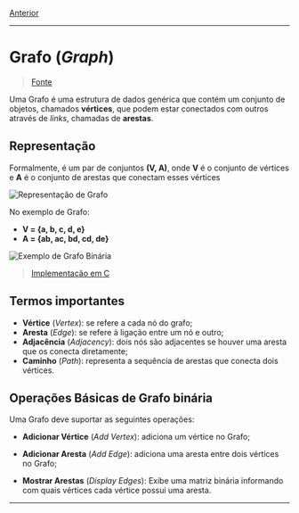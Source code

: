 [Anterior](./10-tree.md "Árvore")

---

# Grafo (_Graph_)

> [Fonte](https://www.tutorialspoint.com/data_structures_algorithms/graph_data_structure.htm "Site tutorialspoint")

Uma Grafo é uma estrutura de dados genérica que contém um conjunto de objetos, chamados **vértices**, que podem estar conectados com outros através de _links_, chamadas de **arestas**.

## Representação

Formalmente, é um par de conjuntos **(V, A)**, onde **V** é o conjunto de vértices e **A** é o conjunto de arestas que conectam esses vértices

![Representação de Grafo](https://www.tutorialspoint.com/data_structures_algorithms/images/graph_basics.jpg "Representação teórica de Grafo")

No exemplo de Grafo:

- **V = {a, b, c, d, e}**
- **A = {ab, ac, bd, cd, de}**

![Exemplo de Grafo Binária](https://www.tutorialspoint.com/data_structures_algorithms/images/binary_search_tree.jpg "Exemplo de Grafo Binária")

> [Implementação em C](../../../ProjetoFinal/graph/graph.h "Implementação em C")

## Termos importantes

- **Vértice** (_Vertex_): se refere a cada nó do grafo;
- **Aresta** (_Edge_): se refere à ligação entre um nó e outro;
- **Adjacência** (_Adjacency_): dois nós são adjacentes se houver uma aresta que os conecta diretamente;
- **Caminho** (_Path_): representa a sequência de arestas que conecta dois vértices.

## Operações Básicas de Grafo binária

Uma Grafo deve suportar as seguintes operações:

- **Adicionar Vértice** (_Add Vertex_): adiciona um vértice no Grafo;

- **Adicionar Aresta** (_Add Edge_): adiciona uma aresta entre dois vértices no Grafo;

- **Mostrar Arestas** (_Display Edges_): Exibe uma matriz binária informando com quais vértices cada vértice possui uma aresta.

---
